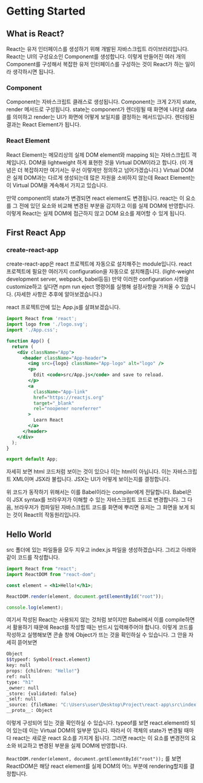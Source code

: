 # Getting Started

## What is React?

React는 유저 인터페이스를 생성하기 위해 개발된 자바스크립트 라이브러리입니다. React는 UI의 구성요소인 Component를 생성합니다. 이렇게 만들어진 여러 개의 Component를 구성해서 복잡한 유저 인터페이스를 구성하는 것이 React가 하는 일이라 생각하시면 됩니다.

### Component

Component는 자바스크립트 클래스로 생성됩니다. Component는 크게 2가지 state, render 메서드로 구성됩니다. state는 component가 렌더링될 때 화면에 나타낼 data를 의미하고 render는 UI가 화면에 어떻게 보일지를 결정하는 메서드입니다. 렌더링된 결과는 React Element가 됩니다.

### React Element

React Element는 메모리상의 실제 DOM element와 mapping 되는 자바스크립트 객체입니다. DOM을 lightweight 하게 표현한 것을 Virtual DOM이라고 합니다. (이 개념은 더 복잡하지만 여기서는 우선 이렇게만 정의하고 넘어가겠습니다.) Virtual DOM은 실제 DOM과는 다르게 생성되는데 많은 자원을 소비하지 않는데 React Element는 이 Virtual DOM을 계속해서 가지고 있습니다. 

만약 component의 state가 변경되면 react element도 변경됩니다. react는 이 요소를 그 전에 있던 요소와 비교해 변경된 부분을 감지하고 이를 실제 DOM에 반영합니다. 이렇게 React는 실제 DOM에 접근하지 않고 DOM 요소를 제어할 수 있게 됩니다. 

## First React App

### create-react-app

create-react-app은 react 프로젝트에 자동으로 설치해주는 module입니다. react 프로젝트에 필요한 여러가지 configuration을 자동으로 설치해줍니다. (light-weight development server, webpack, babel등등) 만약 이러한 configuration 사항을  customize하고 싶다면 npm run eject 명령어를 실행해 설정사항을 가져올 수 있습니다. (자세한 사항은 추후에 알아보겠습니다.)

react 프로젝트안에 있는 App.js를 살펴보겠습니다.

```jsx
import React from 'react';
import logo from './logo.svg';
import './App.css';

function App() {
  return (
    <div className="App">
      <header className="App-header">
        <img src={logo} className="App-logo" alt="logo" />
        <p>
          Edit <code>src/App.js</code> and save to reload.
        </p>
        <a
          className="App-link"
          href="https://reactjs.org"
          target="_blank"
          rel="noopener noreferrer"
        >
          Learn React
        </a>
      </header>
    </div>
  );
}

export default App;
```

자세히 보면 html 코드처럼 보이는 것이 있으나 이는 html이 아닙니다. 이는 자바스크립트 XML이며 JSX라 불립니다. JSX는 UI가 어떻게 보이는지를 결정합니다.

위 코드가 동작하기 위해서는 이를 Babel이라는 compiler에게 전달합니다. Babel은 이 JSX syntax를 브라우저가 이해할 수 있는 자바스크립트 코드로 변경합니다. 그 다음, 브라우저가 컴파일된 자바스크립트 코드를 화면에 뿌리면 유저는 그 화면을 보게 되는 것이 React의 작동원리입니다.

## Hello World

src 폴더에 있는 파일들을 모두 지우고 index.js 파일을 생성하겠습니다. 그리고 아래와 같이 코드를 작성합니다.

```jsx
import React from "react";
import ReactDOM from "react-dom";

const element = <h1>Hello!</h1>;

ReactDOM.render(element, document.getElementById("root"));

console.log(element);
```

여기서 작성된 React는 사용되지 않는 것처럼 보이지만 Babel에서 이를 compile하면서 활용하기 때문에 React를 작성할 때는 반드시 입력해주어야 합니다. 이렇게 코드를 작성하고 실행해보면 콘솔 창에 Object가 뜨는 것을 확인하실 수 있습니다. 그 안을 자세히 뜯어보면

```bash
Object
$$typeof: Symbol(react.element)
key: null
props: {children: "Hello!"}
ref: null
type: "h1"
_owner: null
_store: {validated: false}
_self: null
_source: {fileName: "C:\Users\user\Desktop\Project\react-app\src\index.js", lineNumber: 4}
__proto__: Object
```

이렇게 구성되어 있는 것을 확인하실 수 있습니다. typeof를 보면 react.element라 되어 있는데 이는 Virtual DOM의 일부분 입니다. 따라서 이 객체의 state가 변경될 때마다 react는 새로운 react 요소를 가지게 됩니다. 그러면 react는 이 요소를 변경전의 요소와 비교하고 변경된 부분을 실제 DOM에 반영합니다.

`ReactDOM.render(element, document.getElementById("root"));` 를 보면 ReactDOM은 해당 react element를 실제 DOM의 어느 부분에 rendering할지를 결정합니다.

